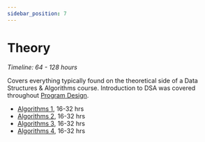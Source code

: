 ```yaml
---
sidebar_position: 7
---
```


# Theory
*Timeline: 64 - 128 hours*

Covers everything typically found on the theoretical side of a Data Structures & Algorithms course. Introduction to DSA was covered throughout [Program Design](../program-design/).
- [Algorithms 1](https://www.coursera.org/learn/algorithms-divide-conquer), 16-32 hrs
- [Algorithms 2](https://www.coursera.org/learn/algorithms-graphs-data-structures), 16-32 hrs
- [Algorithms 3](https://www.coursera.org/learn/algorithms-greedy), 16-32 hrs
- [Algorithms 4](https://www.coursera.org/learn/algorithms-npcomplete), 16-32 hrs